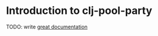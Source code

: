 # Introduction to clj-pool-party

TODO: write [great documentation](http://jacobian.org/writing/what-to-write/)
